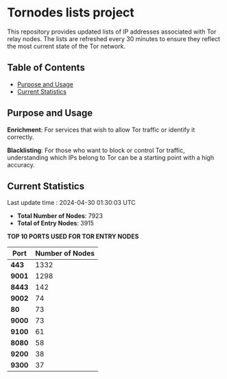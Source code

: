 # Tornodes lists project

This repository provides updated lists of IP addresses associated with Tor relay nodes. The lists are refreshed every 30 minutes to ensure they reflect the most current state of the Tor network.

## Table of Contents

- [Purpose and Usage](#purpose-and-usage)
- [Current Statistics](#current-statistics)


## Purpose and Usage

**Enrichment**: For services that wish to allow Tor traffic or identify it correctly.

**Blacklisting**: For those who want to block or control Tor traffic, understanding which IPs belong to Tor can be a starting point with a high accuracy.

## Current Statistics

Last update time : 2024-04-30 01:30:03 UTC

- **Total Number of Nodes**: 7923
- **Total of Entry Nodes**: 3915

**TOP 10 PORTS USED FOR TOR ENTRY NODES**

| **Port** | **Number of Nodes** |
|------|-----------------|
| **443**   | 1332  |
| **9001**   | 1298  |
| **8443**   | 142  |
| **9002**   | 74  |
| **80**   | 73  |
| **9000**   | 73  |
| **9100**   | 61  |
| **8080**   | 58  |
| **9200**   | 38  |
| **9300**   | 37  |

